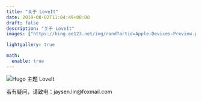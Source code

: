 ```yaml
---
title: "关于 LoveIt"
date: 2019-08-02T11:04:49+08:00
draft: false
description: "关于 LoveIt"
images: ["https://bing.ee123.net/img/rand?artid=Apple-Devices-Preview.png"]

lightgallery: true

math:
  enable: true
---
```


![Hugo 主题 LoveIt](https://bing.ee123.net/img/rand?artid=Apple-Devices-Preview.png "Hugo 主题 LoveIt")


<P style="margin:auto">若有疑问，请致电：jaysen.lin@foxmail.com</p>